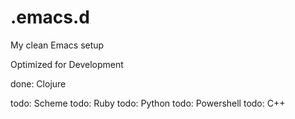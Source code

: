 .emacs.d
========

My clean Emacs setup

Optimized for Development

done: Clojure

todo: Scheme
todo: Ruby
todo: Python
todo: Powershell
todo: C++